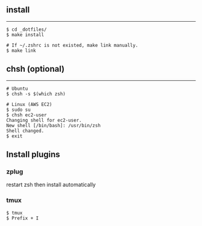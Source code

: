 ## install
-----
```
$ cd _dotfiles/
$ make install

# If ~/.zshrc is not existed, make link manually.
$ make link
```

## chsh (optional)
-----
```
# Ubuntu
$ chsh -s $(which zsh)

# Linux (AWS EC2)
$ sudo su
$ chsh ec2-user
Changing shell for ec2-user.
New shell [/bin/bash]: /usr/bin/zsh
Shell changed.
$ exit
```

## Install plugins
### zplug
restart zsh then install automatically

### tmux
```
$ tmux
$ Prefix + I
```

